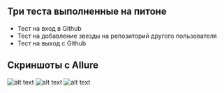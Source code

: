 ## Три теста выполненные на питоне
 - Тест на вход в Github
 - Тест на добавление звезды на репозиторий другого пользователя
 - Тест на выход с Github
## Скриншоты с Allure
![alt text](https://github.com/VoiceDD/BFTHomeworkAutoTest/TestsScreenshots/FirstTest.png?raw=true)
![alt text](https://github.com/VoiceDD/BFTHomeworkAutoTest/TestsScreenshots/SecondTest.png?raw=true)
![alt text](https://github.com/VoiceDD/BFTHomeworkAutoTest/TestsScreenshots/ThirdTest.png?raw=true)
